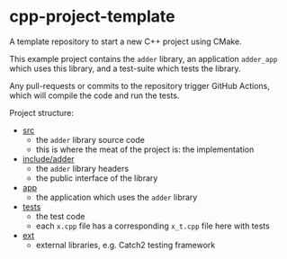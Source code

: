 # cpp-project-template
A template repository to start a new C++ project using CMake.

This example project contains the `adder` library, an application `adder_app` which uses this library, and a test-suite which tests the library.

Any pull-requests or commits to the repository trigger GitHub Actions, which will compile the code and run the tests.

Project structure:

- [src](src)
  - the `adder` library source code
  - this is where the meat of the project is: the implementation
- [include/adder](include/adder)
  - the `adder` library headers
  - the public interface of the library
- [app](app)
  - the application which uses the `adder` library
- [tests](tests)
  - the test code
  - each `x.cpp` file has a corresponding `x_t.cpp` file here with tests
- [ext](ext)
  - external libraries, e.g. Catch2 testing framework